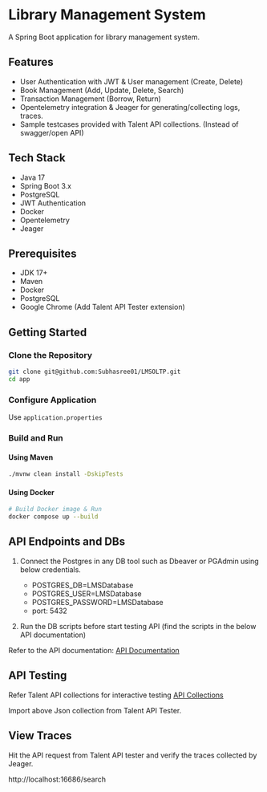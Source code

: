 # Library Management System

A Spring Boot application for library management system.

## Features

- User Authentication with JWT & User management (Create, Delete)
- Book Management (Add, Update, Delete, Search)
- Transaction Management (Borrow, Return)
- Opentelemetry integration & Jeager for generating/collecting logs, traces.
- Sample testcases provided with Talent API collections. (Instead of swagger/open API)

## Tech Stack

- Java 17
- Spring Boot 3.x
- PostgreSQL
- JWT Authentication
- Docker
- Opentelemetry
- Jeager

## Prerequisites

- JDK 17+
- Maven
- Docker
- PostgreSQL
- Google Chrome (Add Talent API Tester extension)

## Getting Started

### Clone the Repository

```bash
git clone git@github.com:Subhasree01/LMSOLTP.git
cd app
```

### Configure Application

Use `application.properties` 


### Build and Run

#### Using Maven

```bash
./mvnw clean install -DskipTests

```

#### Using Docker

```bash
# Build Docker image & Run
docker compose up --build
```

## API Endpoints and DBs

1. Connect the Postgres in any DB tool such as Dbeaver or PGAdmin using below credentials.

      - POSTGRES_DB=LMSDatabase
      - POSTGRES_USER=LMSDatabase
      - POSTGRES_PASSWORD=LMSDatabase
      - port: 5432

2. Run the DB scripts before start testing API (find the scripts in the below API documentation)

Refer to the API documentation: [API Documentation](./LMS-API-Documentation.docx)

## API Testing

Refer Talent API collections for interactive testing [API Collections](./LibraryManagementCollections.json) 

Import above Json collection from Talent API Tester.

## View Traces

Hit the API request from Talent API tester and verify the traces collected by Jeager.

http://localhost:16686/search




